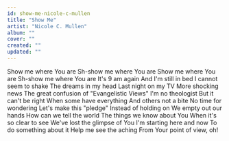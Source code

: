 ```yaml
---
id: show-me-nicole-c-mullen
title: "Show Me"
artist: "Nicole C. Mullen"
album: ""
cover: ""
created: ""
updated: ""
---
```


Show me where You are
Sh-show me where You are
Show me where You are
Sh-show me where You are
It's 9 am again
And I'm still in bed
I cannot seem to shake
The dreams in my head
Last night on my TV
More shocking news
The great confusion of
"Evangelistic Views"
I'm no theologist
But it can't be right
When some have everything
And others not a bite
No time for wondering
Let's make this "pledge"
Instеad of holding on
We empty out our hands
How can we tell the world
The things we know about You
When it's so clear to see
We've lost the glimpse of You
I'm starting here and now
To do something about it
Help me see the aching
From Your point of view, oh!